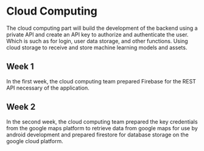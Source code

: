 # Cloud Computing
The cloud computing part will build the development of the backend using a private API and create an API key to authorize and authenticate the user. Which is such as for login, user data storage, and other functions. Using cloud storage to receive and store machine learning models and assets.

## Week 1
In the first week, the cloud computing team prepared Firebase for the REST API necessary of the application.

## Week 2
In the second week, the cloud computing team prepared the key credentials from the google maps platform to retrieve data from google maps for use by android development and prepared firestore for database storage on the google cloud platform.
